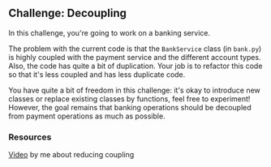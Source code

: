 ## Challenge: Decoupling
In this challenge, you're going to work on a banking service.

The problem with the current code is that the `BankService` class (in `bank.py`) is highly coupled with the payment service and the different account types. Also, the code has quite a bit of duplication. Your job is to refactor this code so that it's less coupled and has less duplicate code.

You have quite a bit of freedom in this challenge: it's okay to introduce new classes or replace existing classes by functions, feel free to experiment! However, the goal remains that banking operations should be decoupled from payment operations as much as possible.

### Resources
[Video](https://youtu.be/qR4-PBLUZNw) by me about reducing coupling